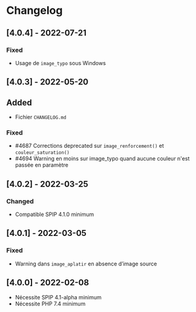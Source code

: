 # Changelog

## [4.0.4] - 2022-07-21

### Fixed

- Usage de `image_typo` sous Windows


## [4.0.3] - 2022-05-20

## Added

- Fichier `CHANGELOG.md`

### Fixed

- #4687 Corrections deprecated sur `image_renforcement()` et `couleur_saturation()`
- #4694 Warning en moins sur image_typo quand aucune couleur n'est passée en paramètre


## [4.0.2] - 2022-03-25

### Changed

- Compatible SPIP 4.1.0 minimum


## [4.0.1] - 2022-03-05

### Fixed

- Warning dans `image_aplatir` en absence d’image source


## [4.0.0] - 2022-02-08

- Nécessite SPIP 4.1-alpha minimum
- Nécessite PHP 7.4 minimum
